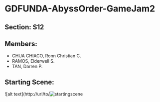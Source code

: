 # GDFUNDA-AbyssOrder-GameJam2
## Section: S12 
## Members:
- CHUA CHIACO, Ronn Christian C.
- RAMOS, Elderwell S.
- TAN, Darren P.
## Starting Scene: 
![alt text](http://url/to/![startingscene](https://user-images.githubusercontent.com/50022686/133123646-3b1d9a13-b3a1-4f3d-8367-80eba502dad6.png)
